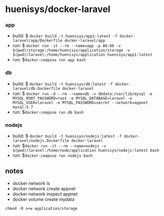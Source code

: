 # huenisys/docker-laravel

### app

- build: $ ``docker build -t huenisys/app1:latest -f docker-laravel/app/Dockerfile docker-laravel/app``
- run: $ ``docker run -it --rm --name=app -p 80:80 -v $(pwd)/storage:/home/huenisys/application/storage -v $(pwd)/laravel:/home/huenisys/application huenisys/app1:latest``
- run: $``docker-compose run app bash``

### db

- build: $ ``docker build -t huenisys/db:latest -f docker-laravel/db.Dockerfile docker-laravel``
- run: $ ``docker run -d --rm --name=db -v dbdata:/var/lib/mysql -e MYSQL_ROOT_PASSWORD=root -e MYSQL_DATABASE=laravel -e MYSQL_USER=laravel -e MYSQL_PASSWORD=secret --network=appnet mysql:5.7``
- run: $``docker-compose run db bash``

### nodejs

- build: $ ``docker build -t huenisys/nodejs:latest -f docker-laravel/nodejs.Dockerfile docker-laravel``
- run: $``docker run -it --rm --name=nodejs -v $(pwd)/laravel:/home/node/application huenisys/nodejs:latest bash``
- run: $``docker-compose run nodejs bash``

## notes

- docker network ls
- docker network create appnet
- docker network inspect appnet
- docker volume create mydata

```
chmod -R o+w application/storage
```
